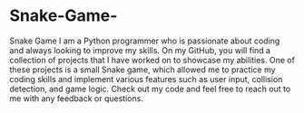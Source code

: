 # Snake-Game-
Snake Game 
I am a Python programmer who is passionate about coding and always looking to improve my skills. 
On my GitHub, you will find a collection of projects that I have worked on to showcase my abilities. 
One of these projects is a small Snake game,
which allowed me to practice my coding skills and implement various features such as user input,
collision detection, and game logic. Check out my code and feel free to reach out to me with any feedback or questions.
